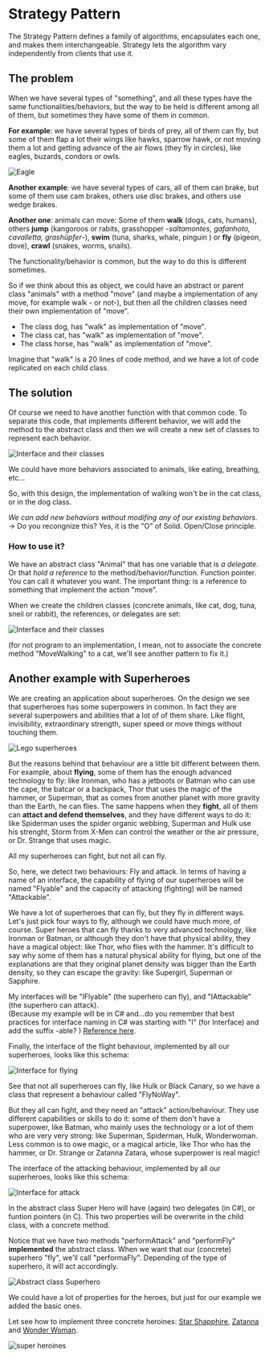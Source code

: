 # Strategy Pattern

The Strategy Pattern defines a family of algorithms, encapsulates each one, and makes them interchangeable.
Strategy lets the algorithm vary independently from clients that use it.

## The problem

When we have several types of "something", and all these types have the same functionalities/behaviors, but the way to be held is different among all of them, but sometimes they have some of them in common.

**For example**: we have several types of birds of prey, all of them can fly, but some of them flap a lot their wings like hawks, sparrow hawk, or not moving them a lot and getting advance of the air flows (they fly in circles), like eagles, buzards, condors or owls.

![Eagle](img/eagle.png)


**Another example**: we have several types of cars, all of them can brake, but some of them use cam brakes, others use disc brakes, and others use wedge brakes.

**Another one**: animals can move: Some of them **walk** (dogs, cats, humans), others **jump** (kangoroos or rabits, grasshopper -_saltamontes, gafanhoto, cavalletta, grashüpfer_-), **swim** (tuna, sharks, whale, pinguin ) or **fly** (pigeon, dove), **crawl** (snakes, worms, snails).

The functionality/behavior is common, but the way to do this is different sometimes.

So if we think about this as object, we could have an abstract or parent class "animals" with a method "move" (and maybe a implementation of any move, for example walk - or not-), but then all the children classes need their own implementation of "move".

- The class dog, has "walk" as implementation of "move".
- The class cat, has "walk" as implementation of "move".
- The class horse, has "walk" as implementation of "move".

Imagine that "walk" is a 20 lines of code method, and we have a lot of code replicated on each child class.

## The solution

Of course we need to have another function with that common code. To separate this code, that implements different behavior, we will add the method to the abstract class and then we will create a new set of classes to represent each behavior.

![Interface and their classes](img/interface1.png)

We could have more behaviors associated to animals, like eating, breathing, etc...

So, with this design, the implementation of walking won't be in the cat class, or in the dog class.

_We can add new behaviors without modifing any of our existing behaviors._  -> Do you recongnize this? Yes, it is the "O" of Solid. Open/Close principle.

### How to use it? 

We have an abstract class "Animal" that has one variable that is _a delegate_. Or that _hold a reference_ to the method/behavior/function. Function pointer. You can call it whatever you want.
The important thing: is a reference to something that implement the action "move".

When we create the children classes (concrete animals, like cat, dog, tuna, sneil or rabbit), the references, or delegates are set:

![Interface and their classes](img/animals1.png)

(for not program to an implementation, I mean, not to associate the concrete method "MoveWalking" to a cat, we'll see another pattern to fix it.)

## Another example with Superheroes
 
We are creating an application about superheroes. On the design we see that superheroes has some superpowers in common. In fact they are several superpowers and abilities that a lot of of them share. Like flight, invisibility, extraordinary strength, super speed or move things without touching them. 

![Lego superheroes](img/legosuperheroes.jpg)

But the reasons behind that behaviour are a little bit different between them. <br>
For example, about **flying**, some of them has the enough advanced technology to fly: like Ironman, who has a jetboots or Batman who can use the cape, the batcar or a backpack, Thor that uses the magic of the hammer, or Superman, that as comes from another planet with more gravity than the Earth, he can flies. 
The same happens when they **fight**, all of them can **attact and defend themselves**, and they have different ways to do it: like Spiderman uses the spider organic webbing, Superman and Hulk use his strenght, Storm from X-Men can control the weather or the air pressure, or Dr. Strange that uses magic.

All my superheroes can fight, but not all can fly.

So, here, we detect two behaviours: Fly and attack.
In terms of having a name of an interface, the capability of flying of our superheroes will be named "Flyable" and the capacity of attacking (fighting) will be named "Attackable".

We have a lot of superheroes that can fly, but they fly in different ways. 
Let's just pick four ways to fly, although we could have much more, of course. Super heroes that can fly thanks to very advanced technology, like Ironman or Batman, or although they don't have that physical ability, they have a magical object: like Thor, who flies with the hammer. 
It's difficult to say why some of them has a natural physical ability for flying, but one of the explanations are that they original planet density was bigger than the Earth density, so they can escape the gravity: like Supergirl, Superman or Sapphire. 

My interfaces will be "IFlyable" (the superhero can fly), and "IAttackable" (the superhero can attack).<br>
(Because my example will be in C# and...do you remember that best practices for interface naming in C# was starting with "I" (for Interface) and add the suffix -able? ) [Reference here](https://blog.submain.com/c-interface-definition-examples).

Finally, the interface of the flight behaviour, implemented by all our superheroes, looks like this schema:

![Interface for flying](img/flyinginterface.PNG)

See that not all superheroes can fly, like Hulk or Black Canary, so we have a class that represent a behaviour called "FlyNoWay".

But they all can fight, and they need an "attack" action/behaviour. 
They use different capabilities or skills to do it: some of them don't have a superpower, like Batman, who mainly uses the technology or a lot of them who are very very strong: like Superman, Spiderman, Hulk, Wonderwoman. Less common is to owe magic, or a magical article, like Thor who has the hammer, or Dr. Strange or Zatanna Zatara, whose superpower is real magic!

The interface of the attacking behaviour, implemented by all our superheroes, looks like this schema:

![Interface for attack](img/attackinterface.PNG)





In the abstract class Super Hero will have (again) two delegates (in C#), or funtion pointers (in C).
This two properties will be overwrite in the child class, with a concrete method.

Notice that we have two methods "performAttack" and "performFly" **implemented** the abstract class.
When we want that our (concrete) superhero "fly", we'll call "performaFly". Depending of the type of superhero, it will act accordingly.  

![Abstract class Superhero ](img/abstract.png)

We could have a lot of properties for the heroes, but just for our example we added the basic ones.

Let see how to implement three concrete heroines: [Star Shapphire](https://en.wikipedia.org/wiki/Star_Sapphire_(character)), [Zatanna](https://en.wikipedia.org/wiki/Zatanna) and [Wonder Woman](https://en.wikipedia.org/wiki/Wonder_Woman).

![super heroines](img/heroines.png)


